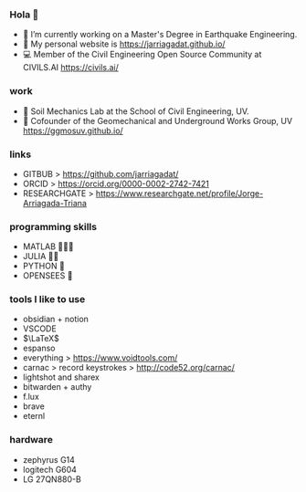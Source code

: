 ### Hola 👋
- 🔭 I’m currently working on a Master's Degree in Earthquake Engineering.
- 📣 My personal website is https://jarriagadat.github.io/
- 💻 Member of the Civil Engineering Open Source Community at CIVILS.AI  https://civils.ai/

### work
- 🧪 Soil Mechanics Lab at the School of Civil Engineering, UV.
- 🌱 Cofounder of the Geomechanical and Underground Works Group, UV https://ggmosuv.github.io/

### links
- GITBUB > https://github.com/jarriagadat/
- ORCID > https://orcid.org/0000-0002-2742-7421
- RESEARCHGATE > https://www.researchgate.net/profile/Jorge-Arriagada-Triana



<!--

**jaatriana/jaatriana** is a ✨ _special_ ✨ repository because its `README.md` (this file) appears on your GitHub profile.

Here are some ideas to get you started:

- 🔭 I’m currently working on ...
- 🌱 I’m currently learning BIM
- 👯 I’m looking to collaborate on JetGrouting
-->

### programming skills
+ MATLAB  🌟🌟🌟
+ JULIA   🌟🌟
+ PYTHON  🌟
+ OPENSEES  🌟

### tools I like to use
+ obsidian + notion
+ VSCODE
+ $\LaTeX$
+ espanso
+ everything > https://www.voidtools.com/
+ carnac > record keystrokes > http://code52.org/carnac/
+ lightshot and sharex
+ bitwarden + authy
+ f.lux
+ brave
+ eternl

### hardware
+ zephyrus G14
+ logitech G604
+ LG 27QN880-B
